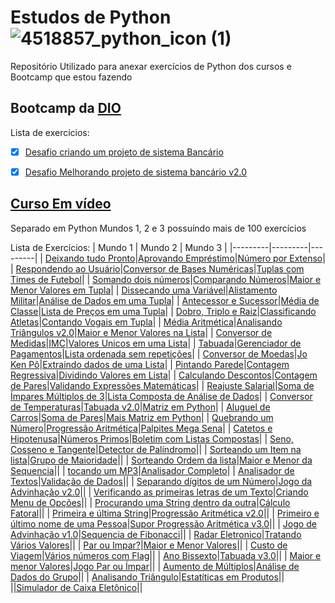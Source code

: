 # Estudos de Python ![4518857_python_icon (1)](https://github.com/Diego-Cerqueira/Python-Studies/assets/135269786/2c23ba77-1988-4582-acec-5952c17e1dc6)

Repositório Utilizado para anexar exercícios de Python dos cursos e Bootcamp que estou fazendo


## Bootcamp da [DIO](https://web.dio.me/)

Lista de exercícios:

- [x] [Desafio criando um projeto de sistema Bancário](https://github.com/Diego-Cerqueira/Python-Studies/blob/main/DIO%20Exerc%C3%ADcios/DIO%20Criando%20Sistema%20Banc%C3%A1rio.py)
- [x] [Desafio Melhorando projeto de sistema bancário v2.0](https://github.com/Diego-Cerqueira/Python-Studies/blob/main/DIO%20Exerc%C3%ADcios/Sistema%20Banc%C3%A1rio/Sistema%20Banc%C3%A1rio%20v2.0.py) 



## [Curso Em vídeo](https://www.cursoemvideo.com/)

Separado em Python Mundos 1, 2 e 3 possuíndo mais de 100 exercícios

Lista de Exercícios:
| Mundo 1 | Mundo 2 | Mundo 3 |
|---------|---------|---------|
| [Deixando tudo Pronto](https://github.com/Diego-Cerqueira/Python-Studies/blob/main/Curso%20em%20V%C3%ADdeo%20Exerc%C3%ADcios/Exerc%C3%ADcio%20001.py)|[Aprovando Empréstimo](https://github.com/Diego-Cerqueira/Python-Studies/blob/main/Curso%20em%20V%C3%ADdeo%20Exerc%C3%ADcios/Exerc%C3%ADcio%20036.py)|[Número por Extenso](https://github.com/Diego-Cerqueira/Python-Studies/blob/main/Curso%20em%20V%C3%ADdeo%20Exerc%C3%ADcios/Exerc%C3%ADcio%20072.py)|
| [Respondendo ao Usuário](https://github.com/Diego-Cerqueira/Python-Studies/blob/main/Curso%20em%20V%C3%ADdeo%20Exerc%C3%ADcios/Exerc%C3%ADcio%20002.py)|[Conversor de Bases Numéricas](https://github.com/Diego-Cerqueira/Python-Studies/blob/main/Curso%20em%20V%C3%ADdeo%20Exerc%C3%ADcios/Exerc%C3%ADcio%20037.py)|[Tuplas com Times de Futebol](https://github.com/Diego-Cerqueira/Python-Studies/blob/main/Curso%20em%20V%C3%ADdeo%20Exerc%C3%ADcios/Exerc%C3%ADcio%20073.py)|
| [Somando dois números](https://github.com/Diego-Cerqueira/Python-Studies/blob/main/Curso%20em%20V%C3%ADdeo%20Exerc%C3%ADcios/Exerc%C3%ADcio%20003.py)|[Comparando Números](https://github.com/Diego-Cerqueira/Python-Studies/blob/main/Curso%20em%20V%C3%ADdeo%20Exerc%C3%ADcios/Exerc%C3%ADcio%20038.py)|[Maior e Menor Valores em Tupla](https://github.com/Diego-Cerqueira/Python-Studies/blob/main/Curso%20em%20V%C3%ADdeo%20Exerc%C3%ADcios/Exerc%C3%ADcio%20074.py)|
| [Dissecando uma Variável](https://github.com/Diego-Cerqueira/Python-Studies/blob/main/Curso%20em%20V%C3%ADdeo%20Exerc%C3%ADcios/Exerc%C3%ADcio%20004.py)|[Alistamento Militar](https://github.com/Diego-Cerqueira/Python-Studies/blob/main/Curso%20em%20V%C3%ADdeo%20Exerc%C3%ADcios/Exerc%C3%ADcio%20039.py)|[Análise de Dados em uma Tupla](https://github.com/Diego-Cerqueira/Python-Studies/blob/main/Curso%20em%20V%C3%ADdeo%20Exerc%C3%ADcios/Exerc%C3%ADcio%20075.py)|
| [Antecessor e Sucessor](https://github.com/Diego-Cerqueira/Python-Studies/blob/main/Curso%20em%20V%C3%ADdeo%20Exerc%C3%ADcios/Exerc%C3%ADcio%20005.py)|[Média de Classe](https://github.com/Diego-Cerqueira/Python-Studies/blob/main/Curso%20em%20V%C3%ADdeo%20Exerc%C3%ADcios/Exerc%C3%ADcio%20040.py)|[Lista de Preços em uma Tupla](https://github.com/Diego-Cerqueira/Python-Studies/blob/main/Curso%20em%20V%C3%ADdeo%20Exerc%C3%ADcios/Exerc%C3%ADcio%20076.py)|
| [Dobro, Triplo e Raiz](https://github.com/Diego-Cerqueira/Python-Studies/blob/main/Curso%20em%20V%C3%ADdeo%20Exerc%C3%ADcios/Exerc%C3%ADcio%20006.py)|[Classificando Atletas](https://github.com/Diego-Cerqueira/Python-Studies/blob/main/Curso%20em%20V%C3%ADdeo%20Exerc%C3%ADcios/Exerc%C3%ADcio%20041.py)|[Contando Vogais em Tupla](https://github.com/Diego-Cerqueira/Python-Studies/blob/main/Curso%20em%20V%C3%ADdeo%20Exerc%C3%ADcios/Exerc%C3%ADcio%20077.py)|
| [Média Aritmética](https://github.com/Diego-Cerqueira/Python-Studies/blob/main/Curso%20em%20V%C3%ADdeo%20Exerc%C3%ADcios/Exerc%C3%ADcio%20007.py)|[Analisando Triângulos v2.0](https://github.com/Diego-Cerqueira/Python-Studies/blob/main/Curso%20em%20V%C3%ADdeo%20Exerc%C3%ADcios/Exerc%C3%ADcio%20042.py)|[Maior e Menor Valores na Lista](https://github.com/Diego-Cerqueira/Python-Studies/blob/main/Curso%20em%20V%C3%ADdeo%20Exerc%C3%ADcios/Exerc%C3%ADcio%20078.py)|
| [Conversor de Medidas](https://github.com/Diego-Cerqueira/Python-Studies/blob/main/Curso%20em%20V%C3%ADdeo%20Exerc%C3%ADcios/Exerc%C3%ADcio%20008.py)|[IMC](https://github.com/Diego-Cerqueira/Python-Studies/blob/main/Curso%20em%20V%C3%ADdeo%20Exerc%C3%ADcios/Exerc%C3%ADcio%20043.py)|[Valores Unicos em uma Lista](https://github.com/Diego-Cerqueira/Python-Studies/blob/main/Curso%20em%20V%C3%ADdeo%20Exerc%C3%ADcios/Exerc%C3%ADcio%20079.py)|
| [Tabuada](https://github.com/Diego-Cerqueira/Python-Studies/blob/main/Curso%20em%20V%C3%ADdeo%20Exerc%C3%ADcios/Exerc%C3%ADcio%20009.py)|[Gerenciador de Pagamentos](https://github.com/Diego-Cerqueira/Python-Studies/blob/main/Curso%20em%20V%C3%ADdeo%20Exerc%C3%ADcios/Exerc%C3%ADcio%20044.py)|[Lista ordenada sem repetições](https://github.com/Diego-Cerqueira/Python-Studies/blob/main/Curso%20em%20V%C3%ADdeo%20Exerc%C3%ADcios/Exerc%C3%ADcio%20080.py)|
| [Conversor de Moedas](https://github.com/Diego-Cerqueira/Python-Studies/blob/main/Curso%20em%20V%C3%ADdeo%20Exerc%C3%ADcios/Exerc%C3%ADcio%20010.py)|[Jo Ken Pô](https://github.com/Diego-Cerqueira/Python-Studies/blob/main/Curso%20em%20V%C3%ADdeo%20Exerc%C3%ADcios/Exerc%C3%ADcio%20045.py)|[Extraindo dados de uma Lista](https://github.com/Diego-Cerqueira/Python-Studies/blob/main/Curso%20em%20V%C3%ADdeo%20Exerc%C3%ADcios/Exerc%C3%ADcio%20081.py)|
| [Pintando Parede](https://github.com/Diego-Cerqueira/Python-Studies/blob/main/Curso%20em%20V%C3%ADdeo%20Exerc%C3%ADcios/Exerc%C3%ADcio%20011.py)|[Contagem Regressiva](https://github.com/Diego-Cerqueira/Python-Studies/blob/main/Curso%20em%20V%C3%ADdeo%20Exerc%C3%ADcios/Exerc%C3%ADcio%20046.py)|[Dividindo Valores em Lista](https://github.com/Diego-Cerqueira/Python-Studies/blob/main/Curso%20em%20V%C3%ADdeo%20Exerc%C3%ADcios/Exerc%C3%ADcio%20082.py)|
| [Calculando Descontos](https://github.com/Diego-Cerqueira/Python-Studies/blob/main/Curso%20em%20V%C3%ADdeo%20Exerc%C3%ADcios/Exerc%C3%ADcio%20012.py)|[Contagem de Pares](https://github.com/Diego-Cerqueira/Python-Studies/blob/main/Curso%20em%20V%C3%ADdeo%20Exerc%C3%ADcios/Exerc%C3%ADcio%20047.py)|[Validando Expressões Matemáticas](https://github.com/Diego-Cerqueira/Python-Studies/blob/main/Curso%20em%20V%C3%ADdeo%20Exerc%C3%ADcios/Exerc%C3%ADcio%20083.py)|
| [Reajuste Salarial](https://github.com/Diego-Cerqueira/Python-Studies/blob/main/Curso%20em%20V%C3%ADdeo%20Exerc%C3%ADcios/Exerc%C3%ADcio%20013.py)|[Soma de Ímpares Múltiplos de 3](https://github.com/Diego-Cerqueira/Python-Studies/blob/main/Curso%20em%20V%C3%ADdeo%20Exerc%C3%ADcios/Exerc%C3%ADcio%20048.py)|[Lista Composta de Análise de Dados](https://github.com/Diego-Cerqueira/Python-Studies/blob/main/Curso%20em%20V%C3%ADdeo%20Exerc%C3%ADcios/Exerc%C3%ADcio%20084.py)|
| [Conversor de Temperaturas](https://github.com/Diego-Cerqueira/Python-Studies/blob/main/Curso%20em%20V%C3%ADdeo%20Exerc%C3%ADcios/Exerc%C3%ADcio%20014.py)|[Tabuada v2.0](https://github.com/Diego-Cerqueira/Python-Studies/blob/main/Curso%20em%20V%C3%ADdeo%20Exerc%C3%ADcios/Exerc%C3%ADcio%20049.py)|[Matriz em Python](https://github.com/Diego-Cerqueira/Python-Studies/blob/main/Curso%20em%20V%C3%ADdeo%20Exerc%C3%ADcios/Exerc%C3%ADcio%20086.py)|
| [Aluguel de Carros](https://github.com/Diego-Cerqueira/Python-Studies/blob/main/Curso%20em%20V%C3%ADdeo%20Exerc%C3%ADcios/Exerc%C3%ADcio%20015.py)|[Soma de Pares](https://github.com/Diego-Cerqueira/Python-Studies/blob/main/Curso%20em%20V%C3%ADdeo%20Exerc%C3%ADcios/Exerc%C3%ADcio%20050.py)|[Mais Matriz em Python](https://github.com/Diego-Cerqueira/Python-Studies/blob/main/Curso%20em%20V%C3%ADdeo%20Exerc%C3%ADcios/Exerc%C3%ADcio%20087.py)|
| [Quebrando um Número](https://github.com/Diego-Cerqueira/Python-Studies/blob/main/Curso%20em%20V%C3%ADdeo%20Exerc%C3%ADcios/Exerc%C3%ADcio%20016.py)|[Progressão Aritmética](https://github.com/Diego-Cerqueira/Python-Studies/blob/main/Curso%20em%20V%C3%ADdeo%20Exerc%C3%ADcios/Exerc%C3%ADcio%20051.py)|[Palpites Mega Sena](https://github.com/Diego-Cerqueira/Python-Studies/blob/main/Curso%20em%20V%C3%ADdeo%20Exerc%C3%ADcios/Exerc%C3%ADcio%20088.py)|
| [Catetos e Hipotenusa](https://github.com/Diego-Cerqueira/Python-Studies/blob/main/Curso%20em%20V%C3%ADdeo%20Exerc%C3%ADcios/Exerc%C3%ADcio%20017.py)|[Números Primos](https://github.com/Diego-Cerqueira/Python-Studies/blob/main/Curso%20em%20V%C3%ADdeo%20Exerc%C3%ADcios/Exerc%C3%ADcio%20052.py)|[Boletim com Listas Compostas](https://github.com/Diego-Cerqueira/Python-Studies/blob/main/Curso%20em%20V%C3%ADdeo%20Exerc%C3%ADcios/Exerc%C3%ADcio%20089.py)|
| [Seno, Cosseno e Tangente](https://github.com/Diego-Cerqueira/Python-Studies/blob/main/Curso%20em%20V%C3%ADdeo%20Exerc%C3%ADcios/Exerc%C3%ADcio%20018.py)|[Detector de Palíndromo](https://github.com/Diego-Cerqueira/Python-Studies/blob/main/Curso%20em%20V%C3%ADdeo%20Exerc%C3%ADcios/Exerc%C3%ADcio%20053.py)|[]()|
| [Sorteando um Item na lista](https://github.com/Diego-Cerqueira/Python-Studies/blob/main/Curso%20em%20V%C3%ADdeo%20Exerc%C3%ADcios/Exerc%C3%ADcio%20019.py)|[Grupo de Maioridade](https://github.com/Diego-Cerqueira/Python-Studies/blob/main/Curso%20em%20V%C3%ADdeo%20Exerc%C3%ADcios/Exerc%C3%ADcio%20054.py)|[]()|
| [Sorteando Ordem da lista](https://github.com/Diego-Cerqueira/Python-Studies/blob/main/Curso%20em%20V%C3%ADdeo%20Exerc%C3%ADcios/Exerc%C3%ADcio%20020.py)|[Maior e Menor da Sequencia](https://github.com/Diego-Cerqueira/Python-Studies/blob/main/Curso%20em%20V%C3%ADdeo%20Exerc%C3%ADcios/Exerc%C3%ADcio%20055.py)|[]()|
| [tocando um MP3]()|[Analisador Completo](https://github.com/Diego-Cerqueira/Python-Studies/blob/main/Curso%20em%20V%C3%ADdeo%20Exerc%C3%ADcios/Exerc%C3%ADcio%20056.py)|
| [Analisador de Textos](https://github.com/Diego-Cerqueira/Python-Studies/blob/main/Curso%20em%20V%C3%ADdeo%20Exerc%C3%ADcios/Exerc%C3%ADcio%20022.py)|[Validação de Dados](https://github.com/Diego-Cerqueira/Python-Studies/blob/main/Curso%20em%20V%C3%ADdeo%20Exerc%C3%ADcios/Exerc%C3%ADcio%20057.py)|[]()|
| [Separando dígitos de um Número](https://github.com/Diego-Cerqueira/Python-Studies/blob/main/Curso%20em%20V%C3%ADdeo%20Exerc%C3%ADcios/Exerc%C3%ADcio%20023.py)|[Jogo da Advinhação v2.0](https://github.com/Diego-Cerqueira/Python-Studies/blob/main/Curso%20em%20V%C3%ADdeo%20Exerc%C3%ADcios/Exerc%C3%ADcio%20058.py)|[]()|
| [Verificando as primeiras letras de um Texto](https://github.com/Diego-Cerqueira/Python-Studies/blob/main/Curso%20em%20V%C3%ADdeo%20Exerc%C3%ADcios/Exerc%C3%ADcio%20024.py)|[Criando Menu de Opções](https://github.com/Diego-Cerqueira/Python-Studies/blob/main/Curso%20em%20V%C3%ADdeo%20Exerc%C3%ADcios/Exerc%C3%ADcio%20059.py)|[]()|
| [Procurando uma String dentro da outra](https://github.com/Diego-Cerqueira/Python-Studies/blob/main/Curso%20em%20V%C3%ADdeo%20Exerc%C3%ADcios/Exerc%C3%ADcio%20025.py)|[Cálculo Fatoral](https://github.com/Diego-Cerqueira/Python-Studies/blob/main/Curso%20em%20V%C3%ADdeo%20Exerc%C3%ADcios/Exerc%C3%ADcio%20060.py)|[]()|
| [Primeira e última String](https://github.com/Diego-Cerqueira/Python-Studies/blob/main/Curso%20em%20V%C3%ADdeo%20Exerc%C3%ADcios/Exerc%C3%ADcio%20026.py)|[Progressão Aritmética v2.0](https://github.com/Diego-Cerqueira/Python-Studies/blob/main/Curso%20em%20V%C3%ADdeo%20Exerc%C3%ADcios/Exerc%C3%ADcio%20061.py)|[]()|
| [Primeiro e último nome de uma Pessoa](https://github.com/Diego-Cerqueira/Python-Studies/blob/main/Curso%20em%20V%C3%ADdeo%20Exerc%C3%ADcios/Exerc%C3%ADcio%20027.py)|[Supor Progressão Aritmética v3.0](https://github.com/Diego-Cerqueira/Python-Studies/blob/main/Curso%20em%20V%C3%ADdeo%20Exerc%C3%ADcios/Exerc%C3%ADcio%20062.py)|[]()|
| [Jogo de Advinhação v1.0](https://github.com/Diego-Cerqueira/Python-Studies/blob/main/Curso%20em%20V%C3%ADdeo%20Exerc%C3%ADcios/Exerc%C3%ADcio%20028.py)|[Sequencia de Fibonacci](https://github.com/Diego-Cerqueira/Python-Studies/blob/main/Curso%20em%20V%C3%ADdeo%20Exerc%C3%ADcios/Exerc%C3%ADcio%20063.py)|[]()|
| [Radar Eletronico](https://github.com/Diego-Cerqueira/Python-Studies/blob/main/Curso%20em%20V%C3%ADdeo%20Exerc%C3%ADcios/Exerc%C3%ADcio%20029.py)|[Tratando Vários Valores](https://github.com/Diego-Cerqueira/Python-Studies/blob/main/Curso%20em%20V%C3%ADdeo%20Exerc%C3%ADcios/Exerc%C3%ADcio%20064.py)|[]()|
| [Par ou Impar?](https://github.com/Diego-Cerqueira/Python-Studies/blob/main/Curso%20em%20V%C3%ADdeo%20Exerc%C3%ADcios/Exerc%C3%ADcio%20030.py)|[Maior e Menor Valores](https://github.com/Diego-Cerqueira/Python-Studies/blob/main/Curso%20em%20V%C3%ADdeo%20Exerc%C3%ADcios/Exerc%C3%ADcio%20065.py)|[]()|
| [Custo de Viagem](https://github.com/Diego-Cerqueira/Python-Studies/blob/main/Curso%20em%20V%C3%ADdeo%20Exerc%C3%ADcios/Exerc%C3%ADcio%20031.py)|[Vários números com Flag](https://github.com/Diego-Cerqueira/Python-Studies/blob/main/Curso%20em%20V%C3%ADdeo%20Exerc%C3%ADcios/Exerc%C3%ADcio%20066.py)|[]()|
| [Ano Bissexto](https://github.com/Diego-Cerqueira/Python-Studies/blob/main/Curso%20em%20V%C3%ADdeo%20Exerc%C3%ADcios/Exerc%C3%ADcio%20032.py)|[Tabuada v3.0](https://github.com/Diego-Cerqueira/Python-Studies/blob/main/Curso%20em%20V%C3%ADdeo%20Exerc%C3%ADcios/Exerc%C3%ADcio%20067.py)|[]()|
| [Maior e menor Valores](https://github.com/Diego-Cerqueira/Python-Studies/blob/main/Curso%20em%20V%C3%ADdeo%20Exerc%C3%ADcios/Exerc%C3%ADcio%20032.py)|[Jogo Par ou Ímpar](https://github.com/Diego-Cerqueira/Python-Studies/blob/main/Curso%20em%20V%C3%ADdeo%20Exerc%C3%ADcios/Exerc%C3%ADcio%20068.py)|[]()|
| [Aumento de Múltiplos](https://github.com/Diego-Cerqueira/Python-Studies/blob/main/Curso%20em%20V%C3%ADdeo%20Exerc%C3%ADcios/Exerc%C3%ADcio%20034.py)|[Análise de Dados do Grupo](https://github.com/Diego-Cerqueira/Python-Studies/blob/main/Curso%20em%20V%C3%ADdeo%20Exerc%C3%ADcios/Exerc%C3%ADcio%20069.py)|[]()|
| [Analisando Triângulo](https://github.com/Diego-Cerqueira/Python-Studies/blob/main/Curso%20em%20V%C3%ADdeo%20Exerc%C3%ADcios/Exerc%C3%ADcio%20035.py)|[Estatíticas em Produtos](https://github.com/Diego-Cerqueira/Python-Studies/blob/main/Curso%20em%20V%C3%ADdeo%20Exerc%C3%ADcios/Exerc%C3%ADcio%20070.py)|[]()|
||[Simulador de Caixa Eletônico](https://github.com/Diego-Cerqueira/Python-Studies/blob/main/Curso%20em%20V%C3%ADdeo%20Exerc%C3%ADcios/Exerc%C3%ADcio%20071.py)||

